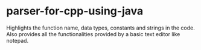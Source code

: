 # parser-for-cpp-using-java
Highlights the function name, data types, constants and strings in the code.
Also provides all the functionalities provided by a basic text editor like notepad.
